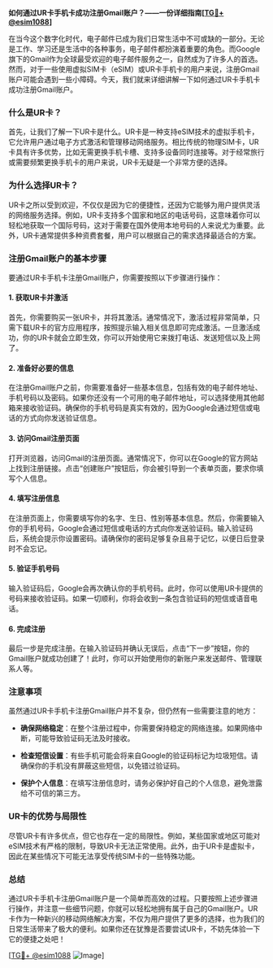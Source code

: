 **如何通过UR卡手机卡成功注册Gmail账户？——一份详细指南[[TG💪+ @esim1088](https://t.me/s/esim1088)]**

在当今这个数字化时代，电子邮件已成为我们日常生活中不可或缺的一部分。无论是工作、学习还是生活中的各种事务，电子邮件都扮演着重要的角色。而Google旗下的Gmail作为全球最受欢迎的电子邮件服务之一，自然成为了许多人的首选。然而，对于一些使用虚拟SIM卡（eSIM）或UR卡手机卡的用户来说，注册Gmail账户可能会遇到一些小障碍。今天，我们就来详细讲解一下如何通过UR卡手机卡成功注册Gmail账户。

### 什么是UR卡？

首先，让我们了解一下UR卡是什么。UR卡是一种支持eSIM技术的虚拟手机卡，它允许用户通过电子方式激活和管理移动网络服务。相比传统的物理SIM卡，UR卡具有许多优势，比如无需更换手机卡槽、支持多设备同时连接等。对于经常旅行或需要频繁更换手机卡的用户来说，UR卡无疑是一个非常方便的选择。

### 为什么选择UR卡？

UR卡之所以受到欢迎，不仅仅是因为它的便捷性，还因为它能够为用户提供灵活的网络服务选择。例如，UR卡支持多个国家和地区的电话号码，这意味着你可以轻松地获取一个国际号码，这对于需要在国外使用本地号码的人来说尤为重要。此外，UR卡通常提供多种资费套餐，用户可以根据自己的需求选择最适合的方案。

### 注册Gmail账户的基本步骤

要通过UR卡手机卡注册Gmail账户，你需要按照以下步骤进行操作：

#### 1. 获取UR卡并激活

首先，你需要购买一张UR卡，并将其激活。通常情况下，激活过程非常简单，只需下载UR卡的官方应用程序，按照提示输入相关信息即可完成激活。一旦激活成功，你的UR卡就会立即生效，你可以开始使用它来拨打电话、发送短信以及上网了。

#### 2. 准备好必要的信息

在注册Gmail账户之前，你需要准备好一些基本信息，包括有效的电子邮件地址、手机号码以及密码。如果你还没有一个可用的电子邮件地址，可以选择使用其他邮箱来接收验证码。确保你的手机号码是真实有效的，因为Google会通过短信或电话的方式向你发送验证信息。

#### 3. 访问Gmail注册页面

打开浏览器，访问Gmail的注册页面。通常情况下，你可以在Google的官方网站上找到注册链接。点击“创建账户”按钮后，你会被引导到一个表单页面，要求你填写个人信息。

#### 4. 填写注册信息

在注册页面上，你需要填写你的名字、生日、性别等基本信息。然后，你需要输入你的手机号码，Google会通过短信或电话的方式向你发送验证码。输入验证码后，系统会提示你设置密码。请确保你的密码足够复杂且易于记忆，以便日后登录时不会忘记。

#### 5. 验证手机号码

输入验证码后，Google会再次确认你的手机号码。此时，你可以使用UR卡提供的号码来接收验证码。如果一切顺利，你将会收到一条包含验证码的短信或语音电话。

#### 6. 完成注册

最后一步是完成注册。在输入验证码并确认无误后，点击“下一步”按钮，你的Gmail账户就成功创建了！此时，你可以开始使用你的新账户来发送邮件、管理联系人等。

### 注意事项

虽然通过UR卡手机卡注册Gmail账户并不复杂，但仍然有一些需要注意的地方：

- **确保网络稳定**：在整个注册过程中，你需要保持稳定的网络连接。如果网络中断，可能导致验证码无法及时接收。
  
- **检查短信设置**：有些手机可能会将来自Google的验证码标记为垃圾短信。请确保你的手机没有屏蔽这些短信，以免错过验证码。

- **保护个人信息**：在填写注册信息时，请务必保护好自己的个人信息，避免泄露给不可信的第三方。

### UR卡的优势与局限性

尽管UR卡有许多优点，但它也存在一定的局限性。例如，某些国家或地区可能对eSIM技术有严格的限制，导致UR卡无法正常使用。此外，由于UR卡是虚拟卡，因此在某些情况下可能无法享受传统SIM卡的一些特殊功能。

### 总结

通过UR卡手机卡注册Gmail账户是一个简单而高效的过程。只要按照上述步骤进行操作，并注意一些细节问题，你就可以轻松地拥有属于自己的Gmail账户。UR卡作为一种新兴的移动网络解决方案，不仅为用户提供了更多的选择，也为我们的日常生活带来了极大的便利。如果你还在犹豫是否要尝试UR卡，不妨先体验一下它的便捷之处吧！

[[TG💪+ @esim1088](https://t.me/s/esim1088) ![Image](https://i.postimg.cc/4NQfJmqS/Snipaste-2025-05-13-00-14-12.png)]